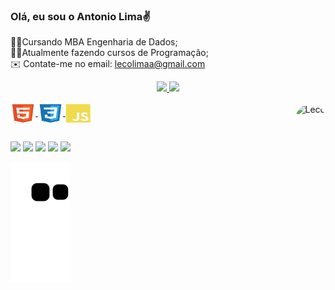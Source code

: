 ### Olá, eu sou o Antonio Lima✌️

👨‍🏫Cursando MBA Engenharia de Dados;<br>
👨‍💻Atualmente fazendo cursos de Programação;<br>
✉️ Contate-me no email: lecolimaa@gmail.com

<div align="center">
  <a href="https://github.com/lecolimaa">
  <img height="180em" src="https://github-readme-stats.vercel.app/api?username=lecolimaa&show_icons=true&theme=dracula&include_all_commits=true&count_private=true"/>
  <img height="180em" src="https://github-readme-stats.vercel.app/api/top-langs/?username=lecolimaa&layout=compact&langs_count=7&theme=dracula"/>
</div>
<div style="display: inline_block"><br>
  <img align="center" alt="Leco-HTML" height="30" width="40" src="https://raw.githubusercontent.com/devicons/devicon/master/icons/html5/html5-original.svg">
  <img align="center" alt="Leco-CSS" height="30" width="40" src="https://raw.githubusercontent.com/devicons/devicon/master/icons/css3/css3-original.svg">
  <img align="center" alt="Leco-Js" height="30" width="40" src="https://raw.githubusercontent.com/devicons/devicon/master/icons/javascript/javascript-plain.svg">
  <img align="right" alt="Leco" height="150" style="border-radius:50px;" src="https://yt3.ggpht.com/a/AATXAJzCSxGEK4jWDeT6ajNemna_H0vmQaS7kdAYbg=s900-c-k-c0xffffffff-no-rj-mo">
</div>
  
  ##
 
<div> 
  <a href="https://www.youtube.com/lecolima96" target="_blank"><img src="https://img.shields.io/badge/YouTube-FF0000?style=for-the-badge&logo=youtube&logoColor=white" target="_blank"></a>
  <a href="https://www.facebook.com/lecolimaa" target="_blank"><img src="https://img.shields.io/badge/Facebook-1877F2?style=for-the-badge&logo=facebook&logoColor=white" target="_blank"><a/>
   <a href="https://www.instagram.com/lecolima96" target="_blank"><img src="https://img.shields.io/badge/Instagram-E4405F?style=for-the-badge&logo=instagram&logoColor=white" target="_blank"></a> 
 	<a href="https://www.twitch.tv/lecoy_zx/" target="_blank"><img src="https://img.shields.io/badge/Twitch-9146FF?style=for-the-badge&logo=twitch&logoColor=white" target="_blank"></a>
  <a href="https://www.linkedin.com/in/antoniolimaa/" target="_blank"><img src="https://img.shields.io/badge/-LinkedIn-%230077B5?style=for-the-badge&logo=linkedin&logoColor=white" target="_blank"></a> 
 
  ![Snake animation](https://github.com/lecolimaa/lecolimaa/blob/output/github-contribution-grid-snake.svg)
 
</div>
